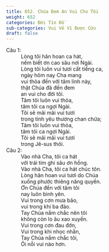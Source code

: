 ```yaml
---
title: 652. Chúa Đem An Vui Cho Tôi
weight: 652
categories: Đời Tín Đồ
sub-categories: Vui Vẻ Vì Được Cứu
draft: false
---
```

<dl><dt>Câu 1:</dt><dd data-verse="1">Lòng tôi hân hoan ca hát, <br/>nếm biết ơn cao sâu nơi Ngài. <br/>Lòng tôi luôn vui tươi cất tiếng ca, <br/>ngày hôm nay Cha mang <br/>vui thỏa đến với tâm linh này, <br/>thật Chúa đã đến đem <br/>an vui cho đời tôi. <br/>Tâm tôi luôn vui thỏa, <br/>tâm tôi ca ngợi Ngài. <br/>Tôi sẽ mãi mãi vui tươi <br/>trong tình yêu thương chan chứa; <br/>Tâm tôi luôn vui thỏa, <br/>tâm tôi ca ngợi Ngài. <br/>Tôi sẽ mãi mãi vui tươi <br/>trong Jê-sus thôi. </dd><dt>Câu 2:</dt><dd data-verse="2">Vào nhà Cha, tôi ca hát <br/>với trái tim ghi sâu ơn hồng. <br/>Vào nhà Cha, tôi ca hát chúc tôn. <br/>Lòng hân hoan vui tươi do Chúa <br/>xuống phước thiêng năng quyền. <br/>Ơn Chúa đến với tâm tôi <br/>nay luôn bình yên. <br/>Vui trong cơn mưa bão, <br/>vui trong khi ba đào. <br/>Tay Chúa nắm chắc nên tôi <br/>không còn lo âu xao xuyến. <br/>Vui trong cơn đau đớn, <br/>Vui trong khi nhọc nhằn, <br/>Tay Chúa nắm chắc tôi, <br/>Ôi nỗi vui nào hơn. </dd></dl>